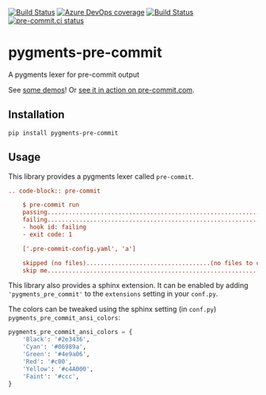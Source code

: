 [![Build Status](https://dev.azure.com/asottile/asottile/_apis/build/status/asottile.pygments-pre-commit?branchName=master)](https://dev.azure.com/asottile/asottile/_build/latest?definitionId=46&branchName=master)
[![Azure DevOps coverage](https://img.shields.io/azure-devops/coverage/asottile/asottile/46/master.svg)](https://dev.azure.com/asottile/asottile/_build/latest?definitionId=46&branchName=master)
[![Build Status](https://github.com/asottile/pygments-pre-commit/workflows/deploy/badge.svg)](https://github.com/asottile/pygments-pre-commit/actions)
[![pre-commit.ci status](https://results.pre-commit.ci/badge/github/asottile/pygments-pre-commit/master.svg)](https://results.pre-commit.ci/latest/github/asottile/pygments-pre-commit/master)

pygments-pre-commit
===================

A pygments lexer for pre-commit output

See [some demos](https://asottile.github.io/pygments-pre-commit)!
Or [see it in action on pre-commit.com](https://pre-commit.com/#usage).

## Installation

`pip install pygments-pre-commit`

## Usage

This library provides a pygments lexer called `pre-commit`.

```rst
.. code-block:: pre-commit

    $ pre-commit run
    passing..................................................................Passed
    failing..................................................................Failed
    - hook id: failing
    - exit code: 1

    ['.pre-commit-config.yaml', 'a']

    skipped (no files)...................................(no files to check)Skipped
    skip me.................................................................Skipped
```

This library also provides a sphinx extension.  It can be enabled by adding
`'pygments_pre_commit'` to the `extensions` setting in your `conf.py`.

The colors can be tweaked using the sphinx setting (in `conf.py`)
`pygments_pre_commit_ansi_colors`:

```python
pygments_pre_commit_ansi_colors = {
    'Black': '#2e3436',
    'Cyan': '#06989a',
    'Green': '#4e9a06',
    'Red': '#c00',
    'Yellow': '#c4A000',
    'Faint': '#ccc',
}
```
